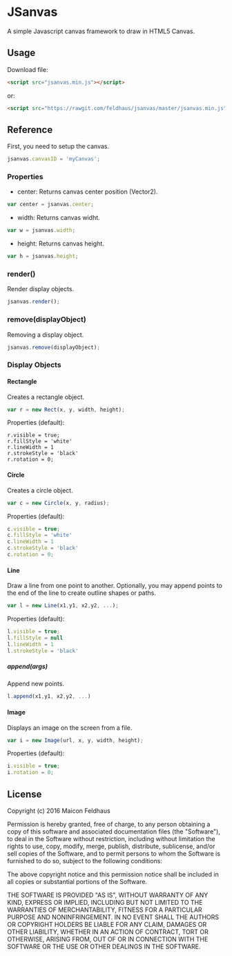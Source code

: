 # JSanvas
A simple Javascript canvas framework to draw in HTML5 Canvas.

## Usage
Download file:
```html
<script src="jsanvas.min.js"></script>
```
or:
```html
<script src="https://rawgit.com/feldhaus/jsanvas/master/jsanvas.min.js"></script>
```
## Reference
First, you need to setup the canvas.
```javascript
jsanvas.canvasID = 'myCanvas';
```

### Properties
- center: Returns canvas center position (Vector2).
```javascript
var center = jsanvas.center;
```

- width: Returns canvas widht.
```javascript
var w = jsanvas.width;
```

- height: Returns canvas height.
```javascript
var h = jsanvas.height;
```

### render()
Render display objects.
```javascript
jsanvas.render();
```

### remove(displayObject)
Removing a display object.
```javascript
jsanvas.remove(displayObject);
```

### Display Objects
#### Rectangle
Creates a rectangle object.
```javascript
var r = new Rect(x, y, width, height);
```
Properties (default):
```
r.visible = true;
r.fillStyle = 'white'
r.lineWidth = 1
r.strokeStyle = 'black'
r.rotation = 0;
```

#### Circle
Creates a circle object.
```javascript
var c = new Circle(x, y, radius);
```
Properties (default):
```javascript
c.visible = true;
c.fillStyle = 'white'
c.lineWidth = 1
c.strokeStyle = 'black'
c.rotation = 0;
```

#### Line
Draw a line from one point to another. Optionally, you may append points to the end of the line to create outline shapes or paths.
```javascript
var l = new Line(x1,y1, x2,y2, ...);
```
Properties (default):
```javascript
l.visible = true;
l.fillStyle = null
l.lineWidth = 1
l.strokeStyle = 'black'
```

##### append(args)
Append new points.
```javascript
l.append(x1,y1, x2,y2, ...)
```

#### Image
Displays an image on the screen from a file.
```javascript
var i = new Image(url, x, y, width, height);
```
Properties (default):
```javascript
i.visible = true;
i.rotation = 0;
```

## License
Copyright (c) 2016 Maicon Feldhaus

Permission is hereby granted, free of charge, to any person obtaining a copy of this software and associated documentation files (the "Software"), to deal in the Software without restriction, including without limitation the rights to use, copy, modify, merge, publish, distribute, sublicense, and/or sell copies of the Software, and to permit persons to whom the Software is furnished to do so, subject to the following conditions:

The above copyright notice and this permission notice shall be included in all copies or substantial portions of the Software.

THE SOFTWARE IS PROVIDED "AS IS", WITHOUT WARRANTY OF ANY KIND, EXPRESS OR IMPLIED, INCLUDING BUT NOT LIMITED TO THE WARRANTIES OF MERCHANTABILITY, FITNESS FOR A PARTICULAR PURPOSE AND NONINFRINGEMENT. IN NO EVENT SHALL THE AUTHORS OR COPYRIGHT HOLDERS BE LIABLE FOR ANY CLAIM, DAMAGES OR OTHER LIABILITY, WHETHER IN AN ACTION OF CONTRACT, TORT OR OTHERWISE, ARISING FROM, OUT OF OR IN CONNECTION WITH THE SOFTWARE OR THE USE OR OTHER DEALINGS IN THE SOFTWARE.
